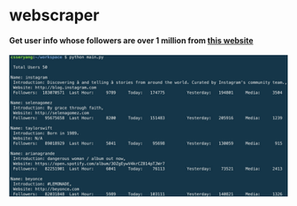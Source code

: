 # webscraper

#### Get user info whose followers are over 1 million from [this website](http://zymanga.com/millionplus)

![Sample result](./delete.png)

